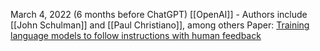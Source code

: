 March 4, 2022 (6 months before ChatGPT)
[[OpenAI]] - Authors include [[John Schulman]] and [[Paul Christiano]], among others
Paper: [Training language models to follow instructions with human feedback](https://arxiv.org/abs/2203.02155)

